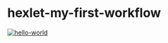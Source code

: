 # hexlet-my-first-workflow
[![hello-world](https://github.com/SergeyChapurin/hexlet-my-first-workflow/actions/workflows/hello-world.yml/badge.svg?branch=main)](https://github.com/SergeyChapurin/hexlet-my-first-workflow/actions/workflows/hello-world.yml)